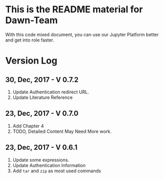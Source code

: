 # This is the README material for Dawn-Team  
With this code mixed document, you can use our Jupyter Platform better and get into role faster.  


# Version Log

## 30, Dec, 2017 - V 0.7.2
1. Update Authentication redirect URL.
2. Update Literature Reference

## 23, Dec, 2017 - V 0.7.0
1. Add Chapter 4
2. TODO, Detailed Content May Need More work.

## 23, Dec, 2017 - V 0.6.1
1. Update some expressions.  
2. Update Authentication Information
3. Add `tar` and `zip` as most used commands
